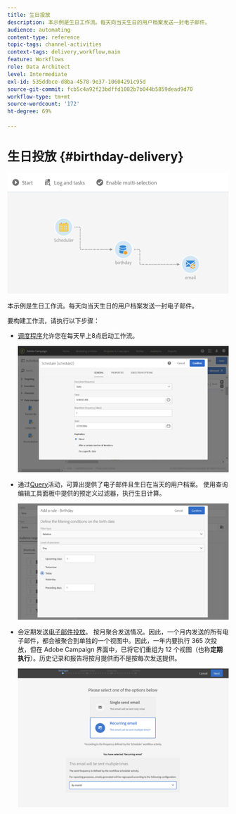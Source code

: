 ```yaml
---
title: 生日投放
description: 本示例是生日工作流。每天向当天生日的用户档案发送一封电子邮件。
audience: automating
content-type: reference
topic-tags: channel-activities
context-tags: delivery,workflow,main
feature: Workflows
role: Data Architect
level: Intermediate
exl-id: 535ddbce-d8ba-4578-9e37-10604291c95d
source-git-commit: fcb5c4a92f23bdffd1082b7b044b5859dead9d70
workflow-type: tm+mt
source-wordcount: '172'
ht-degree: 69%

---
```


# 生日投放 {#birthday-delivery}

![](assets/wkf_delivery_example_1.png)

本示例是生日工作流。每天向当天生日的用户档案发送一封电子邮件。

要构建工作流，请执行以下步骤：

* [调度程序](../../automating/using/scheduler.md)允许您在每天早上8点启动工作流。

   ![](assets/wkf_delivery_example_2.png)

* 通过[Query](../../automating/using/query.md)活动，可算出提供了电子邮件且生日在当天的用户档案。 使用查询编辑工具面板中提供的预定义过滤器，执行生日计算。

   ![](assets/wkf_delivery_example_3.png)

* 会定期发送[电子邮件投放](../../automating/using/email-delivery.md)。 按月聚合发送情况。因此，一个月内发送的所有电子邮件，都会被聚合到单独的一个视图中。因此，一年内要执行 365 次投放，但在 Adobe Campaign 界面中，已将它们重组为 12 个视图（也称&#x200B;**定期执行**）。历史记录和报告将按月提供而不是按每次发送提供。

   ![](assets/wkf_delivery_example_4.png)
